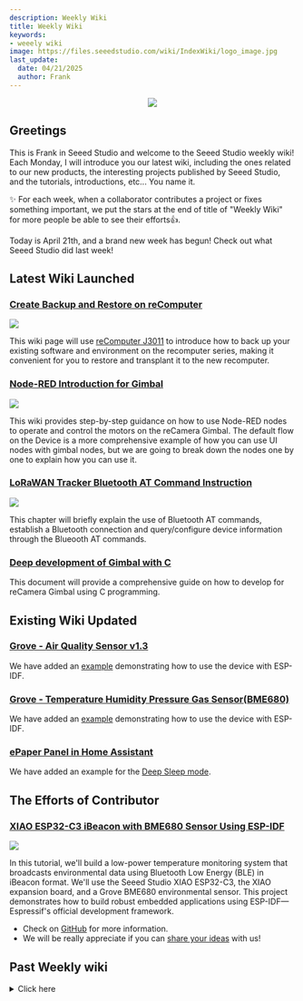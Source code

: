 ```yaml
---
description: Weekly Wiki
title: Weekly Wiki
keywords:
- weeely wiki
image: https://files.seeedstudio.com/wiki/IndexWiki/logo_image.jpg
last_update:
  date: 04/21/2025
  author: Frank
---
```


<div align="center"><img width={1000} src="https://files.seeedstudio.com/wiki/IndexWiki/logo.png" /></div>

## Greetings

This is Frank in Seeed Studio and welcome to the Seeed Studio weekly wiki! Each Monday, I will introduce you our latest wiki, including the ones related to our new products, the interesting projects published by Seeed Studio, and the tutorials, introductions, etc... You name it.

✨ For each week, when a collaborator contributes a project or fixes something important, we put the stars at the end of title of "Weekly Wiki" for more people be able to see their efforts👍.

Today is April 21th, and a brand new week has begun! Check out what Seeed Studio did last week!

## Latest Wiki Launched

### [Create Backup and Restore on reComputer](https://wiki.seeedstudio.com/create_backup_and_restore_on_recomputer/)

<div style={{textAlign:'center'}}><img src="https://files.seeedstudio.com/wiki/reComputer-Jetson/reComputer_backup/jtop2.png" style={{width:800, height:'auto'}}/></div>

This wiki page will use [reComputer J3011](https://www.seeedstudio.com/reComputer-J3011B-p-6405.html) to introduce how to back up your existing software and environment on the recomputer series, making it convenient for you to restore and transplant it to the new recomputer.

### [Node-RED Introduction for Gimbal](https://wiki.seeedstudio.com/recamera_gimbal_node_red/)

<div style={{textAlign:'center'}}><img src="https://files.seeedstudio.com/wiki/reCamera/Gimbal/workspace_flow.png" style={{width:600, height:'auto'}}/></div>

This wiki provides step-by-step guidance on how to use Node-RED nodes to operate and control the motors on the reCamera Gimbal. The default flow on the Device is a more comprehensive example of how you can use UI nodes with gimbal nodes, but we are going to break down the nodes one by one to explain how you can use it.

### [LoRaWAN Tracker Bluetooth AT Command Instruction](https://wiki.seeedstudio.com/tracker_at_command/)

<div style={{textAlign:'center'}}><img src="https://files.seeedstudio.com/wiki/SenseCAP/LoraWAN_Tracker/intro-e.webp" style={{width:600, height:'auto'}}/></div>

This chapter will briefly explain the use of Bluetooth AT commands, establish a Bluetooth connection and query/configure device information through the Blueooth AT commands.

### [Deep development of Gimbal with C](https://wiki.seeedstudio.com/gimbal_development_c/)

This document will provide a comprehensive guide on how to develop for reCamera Gimbal using C programming.

## Existing Wiki Updated

### [Grove - Air Quality Sensor v1.3](https://wiki.seeedstudio.com/Grove-Air_Quality_Sensor_v1.3/)

We have added an [example](https://wiki.seeedstudio.com/Grove-Air_Quality_Sensor_v1.3/#play-with-esp-idf) demonstrating how to use the device with ESP-IDF.

### [Grove - Temperature Humidity Pressure Gas Sensor(BME680)](https://wiki.seeedstudio.com/Grove-Temperature_Humidity_Pressure_Gas_Sensor_BME680/)

We have added an [example](https://wiki.seeedstudio.com/Grove-Temperature_Humidity_Pressure_Gas_Sensor_BME680/#play-with-esp-idf) demonstrating how to use the device with ESP-IDF.

### [ePaper Panel in Home Assistant](https://wiki.seeedstudio.com/xiao_075inch_epaper_panel/)

We have added an example for the [Deep Sleep mode](https://wiki.seeedstudio.com/xiao_075inch_epaper_panel/#5-deep-sleep-mode).

## The Efforts of Contributor

### [XIAO ESP32-C3 iBeacon with BME680 Sensor Using ESP-IDF](https://wiki.seeedstudio.com/xiao-c3-ibeacon/)

<div style={{textAlign:'center'}}><img src="https://files.seeedstudio.com/wiki/xiao-c3-ibeacon/2.webp" style={{width:600, height:'auto'}}/></div>

In this tutorial, we'll build a low-power temperature monitoring system that broadcasts environmental data using Bluetooth Low Energy (BLE) in iBeacon format. We'll use the Seeed Studio XIAO ESP32-C3, the XIAO expansion board, and a Grove BME680 environmental sensor. This project demonstrates how to build robust embedded applications using ESP-IDF—Espressif's official development framework.

- Check on [GitHub](https://github.com/orgs/Seeed-Studio/projects/6) for more information.
- We will be really appreciate if you can [share your ideas](https://github.com/orgs/Seeed-Studio/projects/6?pane=issue&itemId=35179519) with us!

## Past Weekly wiki

<details>
<summary>Click here</summary>

<!-- - [weekly wiki on 2.27th](/Seeed_Elderly/weekly_wiki/wiki227)
- [weekly wiki on 3.06th](/Seeed_Elderly/weekly_wiki/wiki306)
- [weekly wiki on 3.13th](/Seeed_Elderly/weekly_wiki/wiki313)
- [weekly wiki on 3.20th](/Seeed_Elderly/weekly_wiki/wiki320)
- [weekly wiki on 3.27th](/Seeed_Elderly/weekly_wiki/wiki327)
- [weekly wiki on 4.03rd](/Seeed_Elderly/weekly_wiki/wiki403)
- [weekly wiki on 4.10th](/Seeed_Elderly/weekly_wiki/wiki410)
- [weekly wiki on 4.17th](/Seeed_Elderly/weekly_wiki/wiki417)
- [weekly wiki on 4.24th](/Seeed_Elderly/weekly_wiki/wiki424)
- [weekly wiki on 5.15th](/Seeed_Elderly/weekly_wiki/wiki515)
- [weekly wiki on 5.22nd](/Seeed_Elderly/weekly_wiki/wiki522)
- [weekly wiki on 5.29th](/Seeed_Elderly/weekly_wiki/wiki529)
- [weekly wiki on 6.05th](/Seeed_Elderly/weekly_wiki/wiki605)
- [weekly wiki on 6.12th](/Seeed_Elderly/weekly_wiki/wiki612)
- [weekly wiki on 6.19th](/Seeed_Elderly/weekly_wiki/wiki619)
- [weekly wiki on 7.03th](/Seeed_Elderly/weekly_wiki/wiki703)
- [weekly wiki on 7.10th](/Seeed_Elderly/weekly_wiki/wiki710)
- [weekly wiki on 7.17th](/Seeed_Elderly/weekly_wiki/wiki717)
- [weekly wiki on 7.24th](/Seeed_Elderly/weekly_wiki/wiki724)
- [weekly wiki on 7.31th](/Seeed_Elderly/weekly_wiki/wiki731)
- [weekly wiki on 8.07th](/Seeed_Elderly/weekly_wiki/wiki807)
- [weekly wiki on 8.21st](/Seeed_Elderly/weekly_wiki/wiki821)
- [weekly wiki on 8.28th](/Seeed_Elderly/weekly_wiki/wiki828)
- [weekly wiki on 9.11st](/Seeed_Elderly/weekly_wiki/wiki911)
- [weekly wiki on 9.18th](/Seeed_Elderly/weekly_wiki/wiki918)
- [weekly wiki on 9.25th](/Seeed_Elderly/weekly_wiki/wiki925)
- [weekly wiki on 10.9th](/Seeed_Elderly/weekly_wiki/wiki1009)
- [weekly wiki on 10.16th](/Seeed_Elderly/weekly_wiki/wiki1016)
- [weekly wiki on 10.23th](/Seeed_Elderly/weekly_wiki/wiki1023)
- [weekly wiki on 10.30th](/Seeed_Elderly/weekly_wiki/wiki1030)
- [weekly wiki on 11.06th](/Seeed_Elderly/weekly_wiki/wiki1106)
- [weekly wiki on 11.13th](/Seeed_Elderly/weekly_wiki/wiki1113)
- [weekly wiki on 11.20th](/Seeed_Elderly/weekly_wiki/wiki1120)
- [weekly wiki on 11.27th](/Seeed_Elderly/weekly_wiki/wiki1127)
- [weekly wiki on 12.04th](/Seeed_Elderly/weekly_wiki/wiki1204)
- [weekly wiki on 12.11th](/Seeed_Elderly/weekly_wiki/wiki1211)
- [weekly wiki on 12.18th](/Seeed_Elderly/weekly_wiki/wiki1218)
- [weekly wiki on 12.25th](/Seeed_Elderly/weekly_wiki/wiki1225)
- [weekly wiki on 2024.1.08th](/Seeed_Elderly/weekly_wiki/wiki240108)
- [weekly wiki on 2024.1.15th](/Seeed_Elderly/weekly_wiki/wiki240115)
- [weekly wiki on 2024.1.22nd](/Seeed_Elderly/weekly_wiki/wiki240122)
- [weekly wiki on 2024.1.29th](/Seeed_Elderly/weekly_wiki/wiki240129)
- [weekly wiki on 2024.2.19th](/Seeed_Elderly/weekly_wiki/wiki240219)
- [weekly wiki on 2024.2.26th](/Seeed_Elderly/weekly_wiki/wiki240226)
- [weekly wiki on 2024.3.04th](/Seeed_Elderly/weekly_wiki/wiki240304)
- [weekly wiki on 2024.3.11th](/Seeed_Elderly/weekly_wiki/wiki240311)
- [weekly wiki on 2024.3.18th](/Seeed_Elderly/weekly_wiki/wiki240318)
- [weekly wiki on 2024.3.25th](/Seeed_Elderly/weekly_wiki/wiki240325) -->
- [weekly wiki on 2024.4.01st](/Seeed_Elderly/weekly_wiki/wiki240401)
- [weekly wiki on 2024.4.08th](/Seeed_Elderly/weekly_wiki/wiki240408)
- [weekly wiki on 2024.4.15th](/Seeed_Elderly/weekly_wiki/wiki240415)
- [weekly wiki on 2024.4.22nd](/Seeed_Elderly/weekly_wiki/wiki240422)
- [weekly wiki on 2024.4.29th](/Seeed_Elderly/weekly_wiki/wiki240429)
- [weekly wiki on 2024.5.06th](/Seeed_Elderly/weekly_wiki/wiki240506)
- [weekly wiki on 2024.5.13th](/Seeed_Elderly/weekly_wiki/wiki240513)
- [weekly wiki on 2024.5.20th](/Seeed_Elderly/weekly_wiki/wiki240520)
- [weekly wiki on 2024.5.27th](/Seeed_Elderly/weekly_wiki/wiki240527)
- [weekly wiki on 2024.6.03rd](/Seeed_Elderly/weekly_wiki/wiki240603)
- [weekly wiki on 2024.6.10th](/Seeed_Elderly/weekly_wiki/wiki240610)
- [weekly wiki on 2024.6.17th](/Seeed_Elderly/weekly_wiki/wiki240617)
- [weekly wiki on 2024.6.24th](/Seeed_Elderly/weekly_wiki/wiki240624)
- [weekly wiki on 2024.7.01st](/Seeed_Elderly/weekly_wiki/wiki240701)
- [weekly wiki on 2024.7.08th](/Seeed_Elderly/weekly_wiki/wiki240708)
- [weekly wiki on 2024.7.16th](/Seeed_Elderly/weekly_wiki/wiki240716)
- [weekly wiki on 2024.7.22th](/Seeed_Elderly/weekly_wiki/wiki240722)
- [weekly wiki on 2024.7.29th](/Seeed_Elderly/weekly_wiki/wiki240729)
- [weekly wiki on 2024.8.05th](/Seeed_Elderly/weekly_wiki/wiki240805)
- [weekly wiki on 2024.8.12th](/Seeed_Elderly/weekly_wiki/wiki240812)
- [weekly wiki on 2024.8.19th](/Seeed_Elderly/weekly_wiki/wiki240819)
- [weekly wiki on 2024.8.26th](/Seeed_Elderly/weekly_wiki/wiki240826)
- [weekly wiki on 2024.9.02nd](/Seeed_Elderly/weekly_wiki/wiki240902)
- [weekly wiki on 2024.9.09th](/Seeed_Elderly/weekly_wiki/wiki240909)
- [weekly wiki on 2024.9.16th](/Seeed_Elderly/weekly_wiki/wiki240918)
- [weekly wiki on 2024.9.23th](/Seeed_Elderly/weekly_wiki/wiki240923)
- [weekly wiki on 2024.9.30th](/Seeed_Elderly/weekly_wiki/wiki240930)
- [weekly wiki on 2024.10.07th](/Seeed_Elderly/weekly_wiki/wiki241007)
- [weekly wiki on 2024.10.14th](/Seeed_Elderly/weekly_wiki/wiki241014)
- [weekly wiki on 2024.10.21th](/Seeed_Elderly/weekly_wiki/wiki241021)
- [weekly wiki on 2024.10.28th](/Seeed_Elderly/weekly_wiki/wiki241028)
- [weekly wiki on 2024.11.04th](/Seeed_Elderly/weekly_wiki/wiki241104)
- [weekly wiki on 2024.11.11th](/Seeed_Elderly/weekly_wiki/wiki241111)
- [weekly wiki on 2024.11.18th](/Seeed_Elderly/weekly_wiki/wiki241118)
- [weekly wiki on 2024.11.25th](/Seeed_Elderly/weekly_wiki/wiki241125)
- [weekly wiki on 2024.12.02nd](/Seeed_Elderly/weekly_wiki/wiki241202)
- [weekly wiki on 2024.12.09th](/Seeed_Elderly/weekly_wiki/wiki241209)
- [weekly wiki on 2024.12.16th](/Seeed_Elderly/weekly_wiki/wiki241216)
- [weekly wiki on 2024.12.23th](/Seeed_Elderly/weekly_wiki/wiki241223)
- [weekly wiki on 2024.12.30th](/Seeed_Elderly/weekly_wiki/wiki241230)
- [weekly wiki on 2025.1.06th](/Seeed_Elderly/weekly_wiki/wiki250106)
- [weekly wiki on 2025.1.13th](/Seeed_Elderly/weekly_wiki/wiki250113)
- [weekly wiki on 2025.1.20th](/Seeed_Elderly/weekly_wiki/wiki250120)
- [weekly wiki on 2025.1.27th](/Seeed_Elderly/weekly_wiki/wiki250127)
- [weekly wiki on 2025.2.10th](/Seeed_Elderly/weekly_wiki/wiki250210)
- [weekly wiki on 2025.2.17th](/Seeed_Elderly/weekly_wiki/wiki250217)
- [weekly wiki on 2025.2.24th](/Seeed_Elderly/weekly_wiki/wiki250224)
- [weekly wiki on 2025.3.03rd](/Seeed_Elderly/weekly_wiki/wiki250303)
- [weekly wiki on 2025.3.10th](/Seeed_Elderly/weekly_wiki/wiki250310)
- [weekly wiki on 2025.3.17th](/Seeed_Elderly/weekly_wiki/wiki250317)
- [weekly wiki on 2025.3.24th](/Seeed_Elderly/weekly_wiki/wiki250324)
- [weekly wiki on 2025.3.31th](/Seeed_Elderly/weekly_wiki/wiki250331)
- [weekly wiki on 2025.4.07th](/Seeed_Elderly/weekly_wiki/wiki250407)
- [weekly wiki on 2025.4.14th](/Seeed_Elderly/weekly_wiki/wiki250414)

</details>
